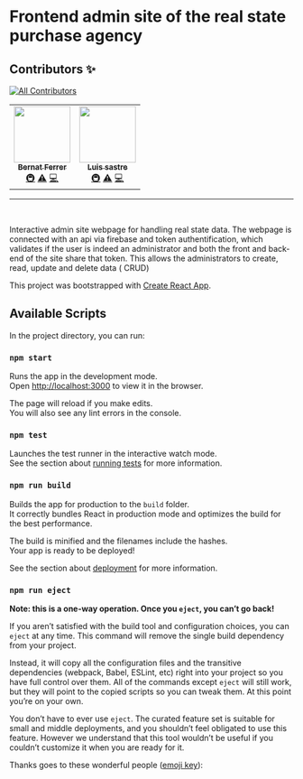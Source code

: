 #  Frontend admin site of the real state purchase agency

## Contributors ✨

<!-- ALL-CONTRIBUTORS-BADGE:START - Do not remove or modify this section -->
[![All Contributors](https://img.shields.io/badge/all_contributors-2-orange.svg?style=flat-square)](#contributors)
<!-- ALL-CONTRIBUTORS-BADGE:END -->



<!-- ALL-CONTRIBUTORS-LIST:START - Do not remove or modify this section -->
<!-- prettier-ignore-start -->
<!-- markdownlint-disable -->
<table>
  <tr>


<td align="center"><a href="https://github.com/berni23"><img src="https://avatars.githubusercontent.com/u/25109342?v=4?s=100" width="100px;" alt=""/><br /><sub><b>Bernat Ferrer</b></sub></a><br /><a href="#infra-berni23" title="Infrastructure (Hosting, Build-Tools, etc)">🚇</a> <a href="https://github.com/real-state-masters/real-estate-purchase-agency-admin-frontend/commits?author=berni23" title="Tests">⚠️</a> <a href="https://github.com/real-state-masters/real-estate-purchase-agency-admin-frontend/commits?author=berni23" title="Code">💻</a></td>


<td align="center"><a href='https://github.com/luissastresan'><img src="https://avatars.githubusercontent.com/u/57093575?v=4?s=100" width="100px;" alt=""/><br /><sub><b>Luis sastre</b></sub></a><br /><a href="#infra-luissastresan" title="Infrastructure (Hosting, Build-Tools, etc)">🚇</a> <a href="https://github.com/real-state-masters/real-estate-purchase-agency-admin-frontend/commits?author=luissastresan" title="Tests">⚠️</a> <a href="https://github.com/real-state-masters/real-estate-purchase-agency-admin-frontend/commits?author=luissastresan" title="Code">💻</a></td>
  </tr>
</table>



<!-- markdownlint-restore -->
<!-- prettier-ignore-end -->

<!-- ALL-CONTRIBUTORS-LIST:END -->

<hr>
<br>

Interactive admin site webpage  for handling real state data. The webpage is connected with an api via firebase and token authentification, which validates
if the user is indeed an administrator and both the front and back-end of the site share that token. This allows the administrators
 to create, read, update and delete data ( CRUD)
 
 
This project was bootstrapped with [Create React App](https://github.com/facebook/create-react-app).

## Available Scripts

In the project directory, you can run:

### `npm start`

Runs the app in the development mode.\
Open [http://localhost:3000](http://localhost:3000) to view it in the browser.

The page will reload if you make edits.\
You will also see any lint errors in the console.

### `npm test`

Launches the test runner in the interactive watch mode.\
See the section about [running tests](https://facebook.github.io/create-react-app/docs/running-tests) for more information.

### `npm run build`

Builds the app for production to the `build` folder.\
It correctly bundles React in production mode and optimizes the build for the best performance.

The build is minified and the filenames include the hashes.\
Your app is ready to be deployed!

See the section about [deployment](https://facebook.github.io/create-react-app/docs/deployment) for more information.

### `npm run eject`

**Note: this is a one-way operation. Once you `eject`, you can’t go back!**

If you aren’t satisfied with the build tool and configuration choices, you can `eject` at any time. This command will remove the single build dependency from your project.

Instead, it will copy all the configuration files and the transitive dependencies (webpack, Babel, ESLint, etc) right into your project so you have full control over them. All of the commands except `eject` will still work, but they will point to the copied scripts so you can tweak them. At this point you’re on your own.

You don’t have to ever use `eject`. The curated feature set is suitable for small and middle deployments, and you shouldn’t feel obligated to use this feature. However we understand that this tool wouldn’t be useful if you couldn’t customize it when you are ready for it.



Thanks goes to these wonderful people ([emoji key](https://allcontributors.org/docs/en/emoji-key)):


